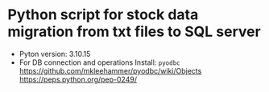 # Python script for stock data migration from txt files to SQL server
- Pyton version: 3.10.15
- For DB connection and operations Install: ```pyodbc```
https://github.com/mkleehammer/pyodbc/wiki/Objects
https://peps.python.org/pep-0249/